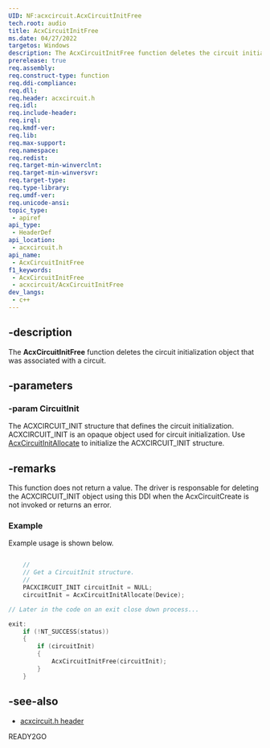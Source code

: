 ```yaml
---
UID: NF:acxcircuit.AcxCircuitInitFree
tech.root: audio
title: AcxCircuitInitFree
ms.date: 04/27/2022
targetos: Windows
description: The AcxCircuitInitFree function deletes the circuit initialization object that was associated with a circuit.
prerelease: true
req.assembly: 
req.construct-type: function
req.ddi-compliance: 
req.dll: 
req.header: acxcircuit.h
req.idl: 
req.include-header: 
req.irql: 
req.kmdf-ver: 
req.lib: 
req.max-support: 
req.namespace: 
req.redist: 
req.target-min-winverclnt: 
req.target-min-winversvr: 
req.target-type: 
req.type-library: 
req.umdf-ver: 
req.unicode-ansi: 
topic_type:
 - apiref
api_type:
 - HeaderDef
api_location:
 - acxcircuit.h
api_name:
 - AcxCircuitInitFree
f1_keywords:
 - AcxCircuitInitFree
 - acxcircuit/AcxCircuitInitFree
dev_langs:
 - c++
---
```


## -description

The **AcxCircuitInitFree** function deletes the circuit initialization object that was associated with a circuit.

## -parameters

### -param CircuitInit

The ACXCIRCUIT_INIT structure that defines the circuit initialization. ACXCIRCUIT_INIT is an opaque object used for circuit initialization. Use [AcxCircuitInitAllocate](nf-acxcircuit-acxcircuitinitallocate.md) to initialize the ACXCIRCUIT_INIT structure.

## -remarks

This function does not return a value.
The driver is responsable for deleting the ACXCIRCUIT_INIT object using this DDI when the AcxCircuitCreate is not invoked or returns an error.

### Example

Example usage is shown below.

```cpp

    //
    // Get a CircuitInit structure.
    //
    PACXCIRCUIT_INIT circuitInit = NULL;
    circuitInit = AcxCircuitInitAllocate(Device);

// Later in the code on an exit close down process...

exit:
    if (!NT_SUCCESS(status))
    {
        if (circuitInit)
        {
            AcxCircuitInitFree(circuitInit);
        }
    }

```

## -see-also

- [acxcircuit.h header](index.md)

READY2GO
